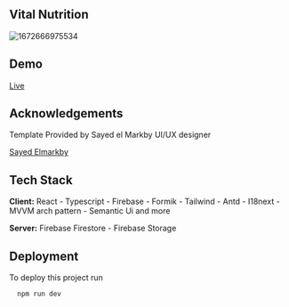## Vital Nutrition
![1672666975534](https://user-images.githubusercontent.com/73360852/210239326-412d10c2-0064-4516-bacb-c70dd20ddf93.png)


## Demo

[Live](https://vital-nutrition.vercel.app/)
## Acknowledgements
Template Provided by Sayed el Markby UI/UX designer

 [Sayed Elmarkby](https://www.behance.net/sayedelmarakpy)

## Tech Stack

**Client:** React - Typescript - Firebase - Formik - Tailwind - Antd - I18next - MVVM arch pattern - Semantic Ui and more

**Server:** Firebase Firestore - Firebase Storage
## Deployment

To deploy this project run

```bash
  npm run dev
```

